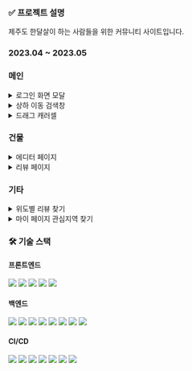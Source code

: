 ### ✅ 프로젝트 설명

제주도 한달살이 하는 사람들을 위한 커뮤니티 사이트입니다.

### 2023.04 ~ 2023.05

### 메인

<details>
<summary>로그인 화면 모달</summary>

![로그인 창](client/public/gif/로그인 창.gif)

</details>

<details>
<summary>상하 이동 검색창</summary>

![메인 검색창](client/public/gif/메인 검색창.gif)

</details>

<details>
<summary>드래그 캐러셀</summary>

![드래그 캐러셀](client/public/gif/드래그 캐러셀.gif)

</details>

### 건물

<details>
<summary>에디터 페이지</summary>

![에디터 페이지](client/public/gif/에디터 페이지 1.5.gif)

</details>
<details>
<summary>리뷰 페이지</summary>

![리뷰 페이지](client/public/gif/상세 페이지 1.5.gif)

</details>

### 기타

<details>
<summary>위도별 리뷰 찾기</summary>

![위도별 리뷰 찾기](client/public/gif/법정동 지도 검색.gif)

</details>
<details>
<summary>마이 페이지 관심지역 찾기</summary>
![마이 페이지 관심지역 찾기](client/public/gif/마이페이지 동면읍 찾기.gif)
</details>

### **🛠️ 기술 스택**

#### 프론트엔드

<img src="https://img.shields.io/badge/Next.js-000000?style=for-the-badge&logo=Next.js&logoColor=white"> <img src="https://img.shields.io/badge/TypeScript-007ACC?style=for-the-badge&logo=typescript&logoColor=white"> <img src="https://img.shields.io/badge/SCSS-CC6699?style=for-the-badge&logo=Sass&logoColor=white"> <img src="https://img.shields.io/badge/SWR-000000?style=for-the-badge"> <img src="https://img.shields.io/badge/Recoil-61DAFB?style=for-the-badge">

#### 백엔드

<img src="https://img.shields.io/badge/JAVA-007396?style=for-the-badge&logo=java&logoColor=white"> <img src="https://img.shields.io/badge/Spring Boot-6DB33F?style=for-the-badge&logo=Spring Boot&logoColor=white"> <img src="https://img.shields.io/badge/Spring Security-6DB33F?style=for-the-badge&logo=Spring Security&logoColor=white"> <img src="https://img.shields.io/badge/Spring Data Jpa-6DB33F?style=for-the-badge"> <img src="https://img.shields.io/badge/Query%20Dsl-59666C?style=for-the-badge&logo=&logoColor=white"> <img src="https://img.shields.io/badge/MySQL-4479A1?style=for-the-badge&logo=MySQL&logoColor=white"> <img src="https://img.shields.io/badge/JSON%20Web%20Tokens-000000?style=for-the-badge&logo=JSON%20Web%20Tokens&logoColor=white"> <img src="https://img.shields.io/badge/OAuth2.0-000000?style=for-the-badge&logo=&logoColor=white">

#### CI/CD

<img src="https://img.shields.io/badge/Github-181717?style=for-the-badge&logo=Github&logoColor=white"> <img src="https://img.shields.io/badge/Amazon%20S3-569A31?style=for-the-badge&logo=Amazon%20S3&logoColor=white"> <img src="https://img.shields.io/badge/AWS%20Amplifyt-FF9900?style=for-the-badge&logo=AWS%20Amplify&logoColor=white"> <img src="https://img.shields.io/badge/Amazon%20RDS-527FFF?style=for-the-badge&logo=Amazon%20RDS&logoColor=white"> <img src="https://img.shields.io/badge/linode-00A95C?style=for-the-badge&logo=linode&logoColor=white"> <img src="https://img.shields.io/badge/Slack-4A154B?style=for-the-badge&logo=slack&logoColor=white"> <img src="https://img.shields.io/badge/Discord-5865F2?style=for-the-badge&logo=Discord&logoColor=white">
